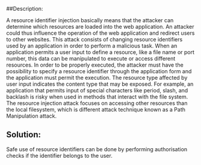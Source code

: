 ##Description:

A resource identifier injection basically means that the attacker can determine which
resources are loaded into the web application.
An attacker could thus influence the operation of the web application and redirect users
to other websites. This attack consists of changing resource identifiers used by an
application in order to perform a malicious task. When an application permits a user
input to define a resource, like a file name or port number,
this data can be manipulated to execute or access different resources.
In order to be properly executed, the attacker must have the possibility to specify a
resource identifier through the application form and the application must permit the execution.
The resource type affected by user input indicates the content type that may be exposed.
For example, an application that permits input of special characters like period, slash,
and backlash is risky when used in methods that interact with the file system.
The resource injection attack focuses on accessing other resources than the local
filesystem, which is different attack technique known as a Path Manipulation attack.

## Solution:

Safe use of resource identifiers can be done by performing authorisation checks if the
identifier belongs to the user.
